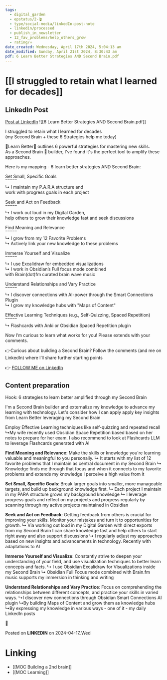 ```yaml
---
tags:
  - digital_garden
  - epstatus/2-🪴
  - type/social-media/linkedIn-post-note
  - linkedin/processed
  - publish_in_newsletter
  - 12_fav_problems/help_others_grow
  - rating/⭐️
date_created: Wednesday, April 17th 2024, 5:04:13 am
date_modified: Sunday, April 21st 2024, 8:30:43 am
pdf: 6 Learn Better Strategies AND Second Brain.pdf
---
```

# [[I struggled to retain what I learned for decades]]
## LinkedIn Post
[Post at LinkedIn](https://www.linkedin.com/posts/sebastiankamilli_6-learn-better-strategies-combined-with-second-activity-7186257105169920000-7t-i?utm_source=share&utm_medium=member_desktop)
![[6 Learn Better Strategies AND Second Brain.pdf]]

I struggled to retain what I learned for decades  
(my Second Brain + these 6 Strategies help me today)  
  
📖Learn Better📖 outlines 6 powerful strategies for mastering new skills.  
As a Second Brain 🧠 builder, I've found it's the perfect tool to amplify these approaches.  
  
Here is my mapping - 6 learn better strategies AND Second Brain:  
  
Set Small, Specific Goals  
‾‾‾‾‾  
↳ I maintain my P.A.R.A structure and  
work with progress goals in each project  
  
Seek and Act on Feedback  
‾‾‾‾‾  
↳ I work out loud in my Digital Garden,  
help others to grow their knowledge fast and seek discussions  
  
Find Meaning and Relevance  
‾‾‾‾‾  
↳ I grow from my 12 Favorite Problems  
↳ Actively link your new knowledge to these problems  
  
Immerse Yourself and Visualize  
‾‾‾‾‾  
↳ I use Excalidraw for embedded visualizations  
↳ I work in Obsidian’s Full focus mode combined  
with Brain(dot)fm curated brain wave music  
  
Understand Relationships and Vary Practice  
‾‾‾‾‾  
↳ I discover connections with AI-power through the Smart Connections Plugin  
↳ I grow my knowledge hubs with "Maps of Content"  
  
Effective Learning Techniques (e.g., Self-Quizzing, Spaced Repetition)  
‾‾‾‾‾  
↳ Flashcards with Anki or Obsidian Spaced Repetition plugin  
  
Now I’m curious to learn what works for you! Please extends with your comments.  
  
👉Curious about building a Second Brain? Follow the comments (and me on LinkedIn) where I’ll share further starting points  

👉 [FOLLOW ME on LinkedIn](https://www.linkedin.com/comm/mynetwork/discovery-see-all?usecase=PEOPLE_FOLLOWS&followMember=sebastiankamilli)

## Content preparation

Hook:
6 strategies to learn better amplified through my Second Brain

I'm a Second Brain builder and externalize my knowledge to advance my learning with technology. Let's consider how I can apply apply key insights from Learn Better leveraging my Second Brain

Employ Effective Learning techniques like self-quizzing and repeated recall 
↳My wife recently used Obsidian Space Repetition based based on her notes to prepare for her exam. I also recommend to look at Flashcards LLM to leverage Flashcards generated with AI

**Find Meaning and Relevance**: Make the skills or knowledge you're learning valuable and meaningful to you personally.
↳ It starts with my list of 12 favorite problems that I maintain as central document in my Second Brain
↳ Knowledge finds me through that focus and when it connects to my favorite problems and extends my knowledge I perceive a high value from it
    
**Set Small, Specific Goals**: Break larger goals into smaller, more manageable targets, and build up background knowledge first.
↳ Each project I maintain in my PARA structure grows my background knowledge
↳ I leverage progress goals and reflect on my projects and progress regularly by scanning through my active projects maintained in Obsidian
    
**Seek and Act on Feedback**: Getting feedback from others is crucial for improving your skills. Monitor your mistakes and turn it to opportunities for growth.
↳ Via working out loud in my Digital Garden with direct exports from my Second Brain I can share knowledge fast and help others to start right away and also support discussions
↳ I regularly adjust my approaches based on new insights and advancements in technology. Recently with adaptations to AI
    
**Immerse Yourself and Visualize**: Constantly strive to deepen your understanding of your field, and use visualization techniques to better learn concepts and facts.
↳ I use Obsidian Excalidraw for Visualizations inside my Second Brain
↳ Obsidian Full Focus mode combined with Brain.fm music supports my immersion in thinking and writing
    
**Understand Relationships and Vary Practice**: Focus on comprehending the relationships between different concepts, and practice your skills in varied ways.
↳I discover new connections through Obsidian Smart Connections AI plugin
↳By building Maps of Content and grow them as knowledge hubs
↳By expressing my knowledge in various ways - one of it - my daily LinkedIn posts

📖

Posted on **LINKEDIN** on 2024-04-17_Wed
# Linking
+ [[MOC Building a 2nd brain]]
+ [[MOC Learning]]